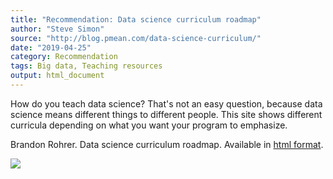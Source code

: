```yaml
---
title: "Recommendation: Data science curriculum roadmap"
author: "Steve Simon"
source: "http://blog.pmean.com/data-science-curriculum/"
date: "2019-04-25"
category: Recommendation
tags: Big data, Teaching resources
output: html_document
---
```


How do you teach data science? That's not an easy question, because data
science means different things to different people. This site shows
different curricula depending on what you want your program to
emphasize.

<!---More--->

Brandon Rohrer. Data science curriculum roadmap. Available in [html
format](https://github.com/brohrer/academic_advisory/blob/master/curriculum_roadmap.md).

![](../../../web/images/19/data-science-curriculum01.png)




